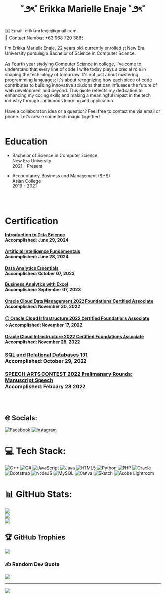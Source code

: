 <h1 align = "center"> ˚౨ৎ˚ Erikka Marielle Enaje ˚౨ৎ˚ </h1>
<br>
                                      ✉️ Email: erikkmrllenje@gmail.com<br>
                                      📱 Contact Number: +63 968 720 3865<br>
<br>
I'm Erikka Marielle Enaje, 22 years old, currently enrolled at New Era University pursuing a Bachelor of Science in Computer Science. <br><br>As Fourth year studying Computer Science in college, I've come to understand that every line of code I write today plays a crucial role in shaping the technology of tomorrow. It's not just about mastering programming languages; it's about recognizing how each piece of code contributes to building innovative solutions that can influence the future of web development and beyond. This quote reflects my dedication to enhancing my coding skills and making a meaningful impact in the tech industry through continuous learning and application.<br><br>Have a collaboration idea or a question? Feel free to contact me via email or phone. Let’s create some tech magic together!<br><br>

# Education
- Bachelor of Science in Computer Science<br>
New Era University<br>
2021 - Present

- Accountancy, Business and Management (SHS)<br>
Asian College<br>
2019 - 2021

<br><br>

# Certification
<h4 align=""><a href ="https://drive.google.com/file/d/1v0xdaoWnxrGUpzxQqydPtHXJxnfOZR88/view?usp=sharing">Introduction to Data Science</a><br>Accomplished: June 29, 2024</h4>

<h4 align=""><a href ="https://drive.google.com/file/d/1lcW9Fmyp-Ar80ez-59_OJ-Vg4ClRapSm/view?usp=sharing">Artificial Intelligence Fundamentals</a><br>Accomplished: June 28, 2024</h4>

<h4 align=""><a href ="https://drive.google.com/file/d/1-nNhEQhQqFIE9kwAZ0U_wAfNQRjSaRwE/view?usp=sharing">Data Analytics Essentials</a><br>Accomplished: October 07, 2023</h4>

<h4 align=""><a href ="https://drive.google.com/file/d/1DP6kDOVRapIoeNfnk4SMFVBYtKcH6_h_/view?usp=sharing">Business Analytics with Excel</a><br>Accomplished: September 07, 2023</h4>

<h4 align=""><a href ="https://catalog-education.oracle.com/pls/certview/sharebadge?id=6910FE01F34A2373BD3EC574722DBBF6428C364A543828653AAAA6C2E106BE7C">Oracle Cloud Data Management 2022 Foundations Certified Associate</a><br>Accomplished: November 30, 2022</h4>

<h4 align=""><a href ="https://catalog-education.oracle.com/pls/certview/sharebadge?id=8462A913D7A61E9CD1B1C87FCDE7D32270B692DE45747DE7AEF341051EB2235C&fbclid=IwAR32v9mkOHvDqjosZ-bqBviIH8TBWsMfGGQR9lv_ift7sxYM5Y2aDs0En7A"> ⚪ Oracle Cloud Infrastructure 2022 Certified Foundations Associate</a><br> ⟡ Accomplished: November 17, 2022</h4>

<h4 align=""><a href ="https://drive.google.com/file/d/1AqjIB1iU7_W1Hfqzmh0ctvFdL0gOM-cF/view?usp=sharing">Oracle Cloud Infrastructure 2022 Certified Foundations Associate</a><br>Accomplished: November 25, 2022</h4>


<h3 align=""><a href ="https://drive.google.com/file/d/19R_CmhkfzAzgS6iH29LEje7K85uX9rTZ/view?usp=sharing">SQL and Relational Databases 101</a><br>Accomplished: October 29, 2022</h3>

<h3 align=""><a href ="https://drive.google.com/file/d/1mpaxVzkyAO5BBXOoGgLi_XgtdCeuzRJz/view?usp=sharing">SPEECH ARTS CONTEST 2022 Prelimanary Rounds: Manuscript Speech</a><br>Accomplished: Febuary 28 2022</h3>

<br><br>






## 🌐 Socials:
[![Facebook](https://img.shields.io/badge/Facebook-%231877F2.svg?logo=Facebook&logoColor=white)](https://facebook.com/https://www.facebook.com/ekkmrllenje) [![Instagram](https://img.shields.io/badge/Instagram-%23E4405F.svg?logo=Instagram&logoColor=white)](https://instagram.com/https://www.instagram.com/dulcexlatte/) 

# 💻 Tech Stack:
![C++](https://img.shields.io/badge/c++-%2300599C.svg?style=for-the-badge&logo=c%2B%2B&logoColor=white) ![C#](https://img.shields.io/badge/c%23-%23239120.svg?style=for-the-badge&logo=csharp&logoColor=white) ![JavaScript](https://img.shields.io/badge/javascript-%23323330.svg?style=for-the-badge&logo=javascript&logoColor=%23F7DF1E) ![Java](https://img.shields.io/badge/java-%23ED8B00.svg?style=for-the-badge&logo=openjdk&logoColor=white) ![HTML5](https://img.shields.io/badge/html5-%23E34F26.svg?style=for-the-badge&logo=html5&logoColor=white) ![Python](https://img.shields.io/badge/python-3670A0?style=for-the-badge&logo=python&logoColor=ffdd54) ![PHP](https://img.shields.io/badge/php-%23777BB4.svg?style=for-the-badge&logo=php&logoColor=white) ![Oracle](https://img.shields.io/badge/Oracle-F80000?style=for-the-badge&logo=oracle&logoColor=white) ![Bootstrap](https://img.shields.io/badge/bootstrap-%238511FA.svg?style=for-the-badge&logo=bootstrap&logoColor=white) ![NodeJS](https://img.shields.io/badge/node.js-6DA55F?style=for-the-badge&logo=node.js&logoColor=white) ![MySQL](https://img.shields.io/badge/mysql-4479A1.svg?style=for-the-badge&logo=mysql&logoColor=white) ![Canva](https://img.shields.io/badge/Canva-%2300C4CC.svg?style=for-the-badge&logo=Canva&logoColor=white) ![Sketch](https://img.shields.io/badge/Sketch-FFB387?style=for-the-badge&logo=sketch&logoColor=black) ![Adobe Lightroom](https://img.shields.io/badge/Adobe%20Lightroom-31A8FF.svg?style=for-the-badge&logo=Adobe%20Lightroom&logoColor=white)
# 📊 GitHub Stats:
![](https://github-readme-stats.vercel.app/api?username=ErikkaEnaje&theme=dark&hide_border=false&include_all_commits=false&count_private=false)<br/>
![](https://github-readme-streak-stats.herokuapp.com/?user=ErikkaEnaje&theme=dark&hide_border=false)<br/>
![](https://github-readme-stats.vercel.app/api/top-langs/?username=ErikkaEnaje&theme=dark&hide_border=false&include_all_commits=false&count_private=false&layout=compact)

## 🏆 GitHub Trophies
![](https://github-profile-trophy.vercel.app/?username=ErikkaEnaje&theme=radical&no-frame=false&no-bg=false&margin-w=4)

### ✍️ Random Dev Quote
![](https://quotes-github-readme.vercel.app/api?type=horizontal&theme=tokyonight)

---
[![](https://visitcount.itsvg.in/api?id=ErikkaEnaje&icon=9&color=5)](https://visitcount.itsvg.in)

<!-- Proudly created with GPRM ( https://gprm.itsvg.in ) -->

